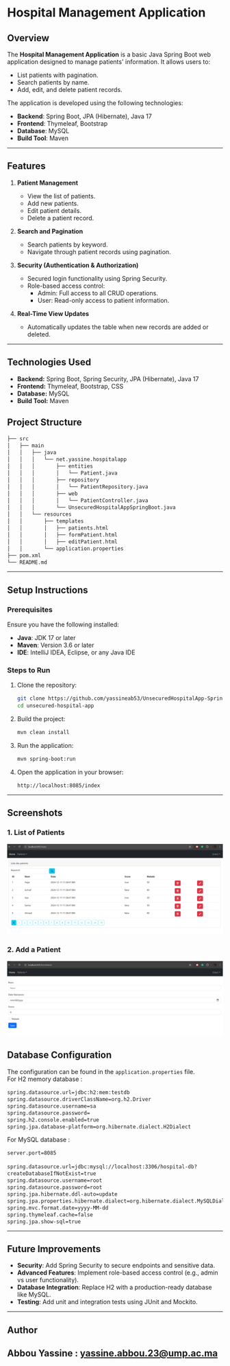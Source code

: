 # Hospital Management Application

## Overview
The **Hospital Management Application** is a basic Java Spring Boot web application designed to manage patients' information. It allows users to:
- List patients with pagination.
- Search patients by name.
- Add, edit, and delete patient records.

The application is developed using the following technologies:

- **Backend**: Spring Boot, JPA (Hibernate), Java 17
- **Frontend**: Thymeleaf, Bootstrap
- **Database**: MySQL
- **Build Tool**: Maven

---

## Features

1. **Patient Management**
    - View the list of patients.
    - Add new patients.
    - Edit patient details.
    - Delete a patient record.

2. **Search and Pagination**
    - Search patients by keyword.
    - Navigate through patient records using pagination.

3. **Security (Authentication & Authorization)**
    - Secured login functionality using Spring Security. 
    - Role-based access control:
       - Admin: Full access to all CRUD operations. 
       - User: Read-only access to patient information.

4. **Real-Time View Updates**
    - Automatically updates the table when new records are added or deleted.

---

## Technologies Used
  - **Backend:** Spring Boot, Spring Security, JPA (Hibernate), Java 17
  - **Frontend:** Thymeleaf, Bootstrap, CSS
  - **Database:** MySQL
  - **Build Tool:** Maven



## Project Structure

```
├── src
│   ├── main
│   │   ├── java
│   │   │   └── net.yassine.hospitalapp
│   │   │       ├── entities
│   │   │       │   └── Patient.java
│   │   │       ├── repository
│   │   │       │   └── PatientRepository.java
│   │   │       ├── web
│   │   │       │   └── PatientController.java
│   │   │       └── UnsecuredHospitalAppSpringBoot.java
│   │   └── resources
│   │       ├── templates
│   │       │   ├── patients.html
│   │       │   ├── formPatient.html
│   │       │   ├── editPatient.html
│   │       └── application.properties
├── pom.xml
└── README.md
```

---

## Setup Instructions

### Prerequisites
Ensure you have the following installed:
- **Java**: JDK 17 or later
- **Maven**: Version 3.6 or later
- **IDE**: IntelliJ IDEA, Eclipse, or any Java IDE

### Steps to Run
1. Clone the repository:
   ```bash
   git clone https://github.com/yassineab53/UnsecuredHospitalApp-SpringBoot
   cd unsecured-hospital-app
   ```
2. Build the project:
   ```bash
   mvn clean install
   ```
3. Run the application:
   ```bash
   mvn spring-boot:run
   ```
4. Open the application in your browser:
   ```
   http://localhost:8085/index
   ```

---

## Screenshots

### 1. List of Patients

![List of Patients](./screenshots/list-patients.png)

### 2. Add a Patient

![Add Patient](./screenshots/add-patient.png)



## Database Configuration
The configuration can be found in the `application.properties` file.<br>
For H2 memory database : 

```properties
spring.datasource.url=jdbc:h2:mem:testdb
spring.datasource.driverClassName=org.h2.Driver
spring.datasource.username=sa
spring.datasource.password=
spring.h2.console.enabled=true
spring.jpa.database-platform=org.hibernate.dialect.H2Dialect

```
For MySQL database :
```properties
server.port=8085

spring.datasource.url=jdbc:mysql://localhost:3306/hospital-db?createDatabaseIfNotExist=true
spring.datasource.username=root
spring.datasource.password=root
spring.jpa.hibernate.ddl-auto=update
spring.jpa.properties.hibernate.dialect=org.hibernate.dialect.MySQLDialect
spring.mvc.format.date=yyyy-MM-dd
spring.thymeleaf.cache=false
spring.jpa.show-sql=true

```

---

## Future Improvements

- **Security**: Add Spring Security to secure endpoints and sensitive data.
- **Advanced Features**: Implement role-based access control (e.g., admin vs user functionality).
- **Database Integration**: Replace H2 with a production-ready database like MySQL.
- **Testing**: Add unit and integration tests using JUnit and Mockito.

---

## Author
**Abbou Yassine** : yassine.abbou.23@ump.ac.ma
--
